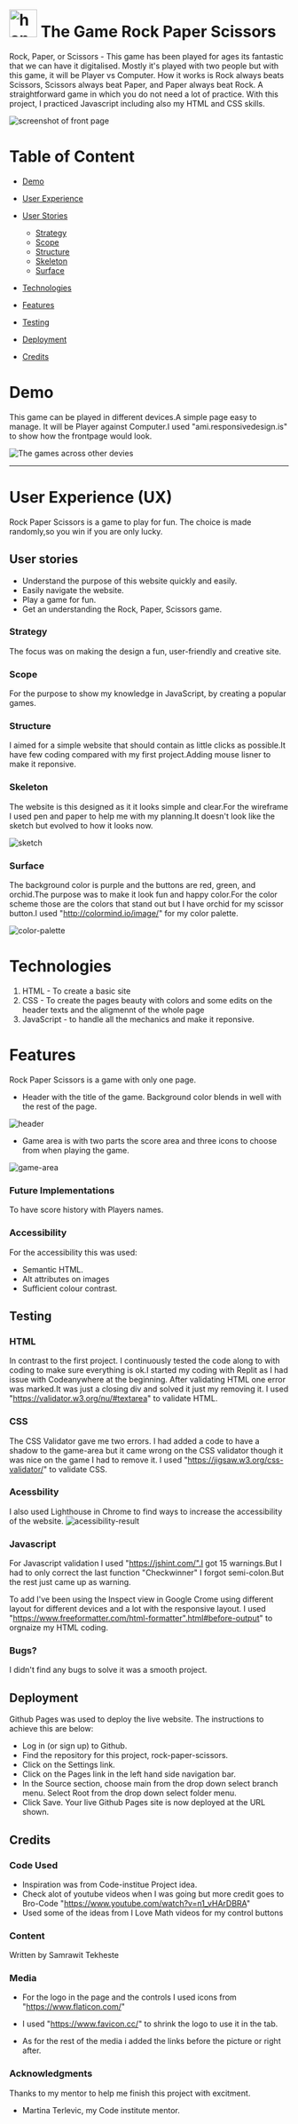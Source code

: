#  <img src="assets/images/logo.png" width=50 alt="hands rock paper scissors logo" id="intro"/> The Game Rock Paper Scissors 
 
Rock, Paper, or Scissors - This game has been played for ages its fantastic that we can have it digitalised. Mostly it's played with two people but with this game, it will be Player vs Computer. How it works is  Rock always beats Scissors, Scissors always beat Paper, and Paper always beat Rock. A straightforward game in which you do not need a lot of practice. With this project, I practiced Javascript including also my HTML and CSS skills. </a>

<img src="assets/images/rps.png" alt="screenshot of front page"/> 

# Table of Content


- <a href="#demo">Demo</a>
- <a href="#ux">User Experience</a>
- <a href="#user-stories">User Stories</a>
  - <a href="#strategy">Strategy</a>
  - <a href="#scope">Scope</a>
  - <a href="#structure">Structure</a>
  - <a href="#skeleton">Skeleton</a>
  - <a href="#surface">Surface</a>
- <a href="#technologies">Technologies</a>
- <a href="#features">Features</a>

- <a href="#testing">Testing</a>

- <a href="#deployment">Deployment</a>
- <a href="#credits">Credits</a>
 

# <a id="demo"></a>Demo
This game can be played in different devices.A simple page easy to manage.
It will be Player against Computer.I used "ami.responsivedesign.is" to show how the frontpage would look.

<img src="assets/images/ami.png" alt="The games across other devies">
<hr>

# <a id="ux"></a> User Experience (UX)

Rock Paper Scissors is a game to play for fun. 
The choice is made randomly,so you win if you are only lucky.

## <a id="user-stories"></a>User stories

- Understand the purpose of this website quickly and easily.
- Easily navigate the website.
- Play a game for fun.
- Get an understanding the Rock, Paper, Scissors game.

### <a id="strategy"></a>Strategy

The focus was on making the design a fun, user-friendly and creative site.

### <a id="scope"></a>Scope

For the purpose to show my knowledge in JavaScript, by creating a popular games.

### <a id="structure"></a>Structure

I aimed for a simple website that should contain as little clicks as possible.It have few coding compared with my first project.Adding mouse lisner to make it reponsive.

### <a id="skeleton"></a>Skeleton
The website is this designed as it it looks simple and clear.For the wireframe I used pen and paper to help me with my planning.It doesn't look like the sketch but evolved to how it looks now.

<img src="assets/images/sketch.jpg" alt="sketch"/>

### <a id="surface"></a>Surface

The background color is purple and the buttons are red, green, and orchid.The purpose was to make it look fun and happy color.For the color scheme those are the colors that stand out but I have orchid for my scissor button.I used "http://colormind.io/image/" for my color palette.

<img src="assets/images/color-palette.png" alt="color-palette"/>

# <a id="technologies"></a>Technologies

1. HTML - To create a basic site
2. CSS - To create the pages beauty with colors and some edits on the header texts and the aligmennt of the whole page
3. JavaScript - to handle all the mechanics and make it reponsive.

# <a id="features"></a>Features

Rock Paper Scissors is a game with only one page.

* Header with the title of the game. Background color blends in well with the rest of the page. 

<img src="assets/images/header.png" alt="header">

* Game area is with two parts the score area and three icons to choose from when playing the game. 

<img src="assets/images/game-area.png" alt="game-area">

### Future Implementations
To have score history with Players names.

### Accessibility

For the accessibility this was used:
- Semantic HTML.
- Alt attributes on images
- Sufficient colour contrast.

## <a id="testing"></a>Testing

### HTML
In contrast to the first project. I continuously tested the code along to with coding to make sure everything is ok.I started my coding with Replit as I had issue with Codeanywhere at the beginning. After validating HTML one error was marked.It was just a closing div and solved it just my removing it. I used  "https://validator.w3.org/nu/#textarea" to validate HTML.

### CSS
The CSS Validator gave me two errors. I had added a code to have a shadow to the game-area but it came wrong on the CSS validator though it was nice on the game I had to remove it. I used "https://jigsaw.w3.org/css-validator/" to validate CSS.

### Acessbility
I also used Lighthouse in Chrome to find ways to increase the accessibility of the website.
<img src="assets/images/lighthouse.png" alt="acessibility-result">

### Javascript
For Javascript validation I used "https://jshint.com/".I got 15 warnings.But I had to only correct the last function "Checkwinner" I forgot semi-colon.But the rest just came up as warning. 

To add I've been using the Inspect view in Google Crome using different layout for different devices and a lot with the responsive layout.
I used "https://www.freeformatter.com/html-formatter".html#before-output" to orgnaize my HTML coding.

### <a id="bugs"></a>Bugs? 
I didn't find any bugs to solve it was a smooth project.
## <a id="deployment"></a>Deployment
Github Pages was used to deploy the live website. The instructions to achieve this are below:

- Log in (or sign up) to Github.
- Find the repository for this project, rock-paper-scissors.
- Click on the Settings link.
- Click on the Pages link in the left hand side navigation bar.
- In the Source section, choose main from the drop down select branch menu. Select Root from the drop down select folder menu.
- Click Save. Your live Github Pages site is now deployed at the URL shown.

## <a id="credits"></a>Credits
### Code Used

- Inspiration was from Code-institue Project idea.
- Check alot of youtube videos when I was going but more credit goes to 
Bro-Code "https://www.youtube.com/watch?v=n1_vHArDBRA"
- Used some of the ideas from I Love Math videos for my control buttons
### Content
Written by Samrawit Tekheste
###  Media

* For the logo in the page and the controls I used icons from 
"https://www.flaticon.com/"

* I used "https://www.favicon.cc/" to shrink the logo to use it in the tab.

* As for the rest of the media i added the links before the picture or right after.

###  Acknowledgments
Thanks to my mentor to help me finish this project with excitment.
- Martina Terlevic, my Code institute mentor.

 